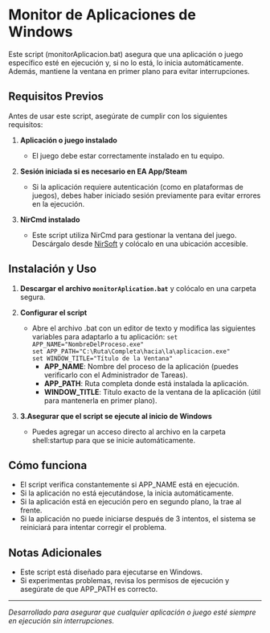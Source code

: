 # Monitor de Aplicaciones de Windows

Este script (monitorAplicacion.bat) asegura que una aplicación o juego específico esté en ejecución y, si no lo está, lo inicia automáticamente. Además, mantiene la ventana en primer plano para evitar interrupciones.

## Requisitos Previos

Antes de usar este script, asegúrate de cumplir con los siguientes requisitos:

1. **Aplicación o juego instalado**
   - El juego debe estar correctamente instalado en tu equipo.
   
2. **Sesión iniciada si es necesario en EA App/Steam**
   - Si la aplicación requiere autenticación (como en plataformas de juegos), debes haber iniciado sesión previamente para evitar errores en la ejecución.

3. **NirCmd instalado**
   - Este script utiliza NirCmd para gestionar la ventana del juego. Descárgalo desde [NirSoft](https://www.nirsoft.net/utils/nircmd.html) y colócalo en una ubicación accesible.

## Instalación y Uso

1. **Descargar el archivo `monitorAplication.bat`** y colócalo en una carpeta segura.
2. **Configurar el script**
   - Abre el archivo .bat con un editor de texto y modifica las siguientes variables para adaptarlo a tu aplicación:
   ```set APP_NAME="NombreDelProceso.exe"```\
   ```set APP_PATH="C:\Ruta\Completa\hacia\la\aplicacion.exe"```\
   ```set WINDOW_TITLE="Título de la Ventana"```
      - **APP_NAME**: Nombre del proceso de la aplicación (puedes verificarlo con el Administrador de Tareas).
      - **APP_PATH**: Ruta completa donde está instalada la aplicación.
      - **WINDOW_TITLE**: Título exacto de la ventana de la aplicación (útil para mantenerla en primer plano).
        
3. **3.Asegurar que el script se ejecute al inicio de Windows**
   - Puedes agregar un acceso directo al archivo en la carpeta shell:startup para que se inicie automáticamente.

## Cómo funciona
- El script verifica constantemente si APP_NAME está en ejecución.
- Si la aplicación no está ejecutándose, la inicia automáticamente.
- Si la aplicación está en ejecución pero en segundo plano, la trae al frente.
- Si la aplicación no puede iniciarse después de 3 intentos, el sistema se reiniciará para intentar corregir el problema.

## Notas Adicionales
- Este script está diseñado para ejecutarse en Windows.
- Si experimentas problemas, revisa los permisos de ejecución y asegúrate de que APP_PATH es correcto.

---

*Desarrollado para asegurar que cualquier aplicación o juego esté siempre en ejecución sin interrupciones.*
